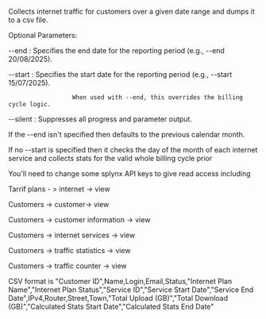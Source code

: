 Collects internet traffic for customers over a given date range and dumps it to a csv file. 

Optional Parameters:

  --end <date>      : Specifies the end date for the reporting period (e.g., --end 20/08/2025).
  
  --start <date>    : Specifies the start date for the reporting period (e.g., --start 15/07/2025).
  
                      When used with --end, this overrides the billing cycle logic.
                      
  --silent          : Suppresses all progress and parameter output.


If the --end isn't specified then defaults to the previous calendar month.

If no --start <date> is specified then it checks the day of the month of each internet service and collects stats for the valid whole billing cycle prior


You'll need to change some splynx API keys to give read access including 

Tarrif plans - > internet -> view

Customers -> customer-> view

Customers -> customer information -> view

Customers -> internet services -> view

Customers -> traffic statistics -> view

Customers -> traffic counter -> view


CSV format is
"Customer ID",Name,Login,Email,Status,"Internet Plan Name","Internet Plan Status","Service ID","Service Start Date","Service End Date",IPv4,Router,Street,Town,"Total Upload (GB)","Total Download (GB)","Calculated Stats Start Date","Calculated Stats End Date"
